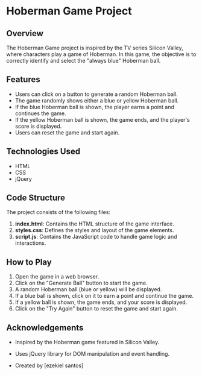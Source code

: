 Hoberman Game Project
=====================

Overview
--------

The Hoberman Game project is inspired by the TV series Silicon Valley, where characters play a game of Hoberman. In this game, the objective is to correctly identify and select the "always blue" Hoberman ball.

Features
--------

*   Users can click on a button to generate a random Hoberman ball.
*   The game randomly shows either a blue or yellow Hoberman ball.
*   If the blue Hoberman ball is shown, the player earns a point and continues the game.
*   If the yellow Hoberman ball is shown, the game ends, and the player's score is displayed.
*   Users can reset the game and start again.

Technologies Used
-----------------

*   HTML
*   CSS
*   jQuery

Code Structure
--------------

The project consists of the following files:

1.  **index.html**: Contains the HTML structure of the game interface.
2.  **styles.css**: Defines the styles and layout of the game elements.
3.  **script.js**: Contains the JavaScript code to handle game logic and interactions.

How to Play
-----------

1.  Open the game in a web browser.
2.  Click on the "Generate Ball" button to start the game.
3.  A random Hoberman ball (blue or yellow) will be displayed.
4.  If a blue ball is shown, click on it to earn a point and continue the game.
5.  If a yellow ball is shown, the game ends, and your score is displayed.
6.  Click on the "Try Again" button to reset the game and start again.

Acknowledgements
----------------

*   Inspired by the Hoberman game featured in Silicon Valley.
*   Uses jQuery library for DOM manipulation and event handling.



*   Created by \[ezekiel santos]
